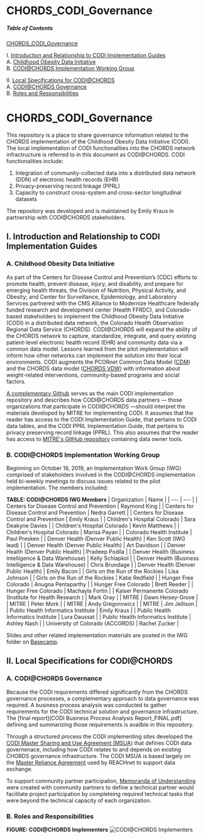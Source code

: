 # CHORDS_CODI_Governance


##### Table of Contents
[ CHORDS_CODI_Governance ](#codi-chords)

I. [ Introduction and Relationship to CODI Implementation Guides ](#intro)  
A. [ Childhood Obesity Data Initiative ](#codi)  
B. [ CODI@CHORDS Implementation Working Group ](#iwg)  

II. [ Local Specifications for CODI@CHORDS ](#localspecs)  
 A. [ CODI@CHORDS Governance ](#gov)  
 B. [ Roles and Responsibilities ](#roles)  
 
<a name="codi-chords"></a>
# CHORDS_CODI_Governance
This repository is a place to share governance information related to the CHORDS implementation of the Childhood Obesity Data Initiative (CODI). The local implementation of CODI functionalities into the CHORDS network infractructure is referred to in this document as CODI@CHORDS. CODI functionalities include: 
1. Integration of community-collected data into a distributed data network (DDN) of electronic health records (EHR)
2. Privacy-preserving record linkage (PPRL)
3. Capacity to construct cross-system and cross-sector longitudinal datasets

The repository was developed and is maintained by Emily Kraus in partnership with CODI@CHORDS stakeholders.

<a name="intro"></a>
## I. Introduction and Relationship to CODI Implementation Guides
<a name="codi"></a>
### A. Childhood Obesity Data Initiative

As part of the Centers for Disease Control and Prevention’s (CDC) efforts to promote health, prevent disease, injury, and disability, and prepare for emerging health threats, the Division of Nutrition, Physical Activity, and Obesity; and Center for Surveillance, Epidemiology, and Laboratory Services partnered with the CMS Alliance to Modernize Healthcare federally funded research and development center (Health FFRDC), and Colorado-based stakeholders to implement the Childhood Obesity Data Initiative (CODI) in a distributed data network, the Colorado Health Observation Regional Data Service (CHORDS). CODI@CHORDS will expand the ability of the CHORDS network to capture, standardize, integrate, and query existing patient-level electronic health record (EHR) and community data via a common data model. Lessons learned from the pilot implementation will inform how other networks can implement the solution into their local environments.  CODI augments the PCORnet Common Data Model ([CDM](PCORnet-Common-Data-Model-v51-2019_09_12.pdf)) and the CHORDS data model ([CHORDS VDW](CHORDS_VDW_V3.3_DataModelManual.docx)) with information about weight-related interventions, community-based programs and social factors.

[A complementary Github](https://github.com/k-scott/CODI-CHORDS) serves as the main CODI implementation repository and describes how CODI@CHORDS data partners — those organizations that participate in CODI@CHORDS —should interpret the materials developed by MITRE for implementing CODI. It assumes that the reader has access to the CODI Implementation Guide, that pertains to CODI data tables, and the CODI PPRL Implementation Guide, that pertains to privacy preserving record linkage (PPRL).  This also assumes that the reader has access to [MITRE's GitHub repository](https://github.com/mitre/data-owner-tools) containing data owner tools. 

<a name="iwg"></a>
### B. CODI@CHORDS Implementation Working Group

Beginning on October 16, 2019, an Implementation Work Group (IWG) comprised of stakeholders involved in the CODI@CHORDS implementation held bi-weekly meetings to discuss issues related to the pilot implementation.  The members included:

**TABLE: CODI@CHORDS IWG Members**
| Organization | Name |
| --- | --- |
| Centers for Disease Control and Prevention | Raymond King |
| Centers for Disease Control and Prevention | Nedra Garrett |
| Centers for Disease Control and Prevention | Emily Kraus |
| Children's Hospital Colorado | Sara Deakyne Davies |
| Children's Hospital Colorado | Kevin Matthews |
| Children's Hospital Colorado | Marisa Payan |
| Colorado Health Institute | Paul Presken |
| Denver Health (Denver Public Health) | Ken Scott (IWG lead) |
| Denver Health (Denver Public Health) | Art Davidson |
| Denver Health (Denver Public Health) | Pradeep Podila |
| Denver Health (Business Intelligence & Data Warehouse) | Kelly Schlapkol |
| Denver Health (Business Intelligence & Data Warehouse) | Chris Brundage |
| Denver Health (Denver Public Health) | Emily Bacon |
| Girls on the Run of the Rockies | Lisa Johnson |
| Girls on the Run of the Rockies | Katie Redfield |
| Hunger Free Colorado | Anugna Pentaparthy |
| Hunger Free Colorado | Brett Reeder |
| Hunger Free Colorado | Machayla Fortin |
| Kaiser Permanente Colorado (Institute for Health Research ) | Mark Gray |
| MITRE | Dawn Heisey-Grove |
| MITRE | Peter Mork |
| MITRE | Andy Gregorowicz |
| MITRE | Jim Jellison | 
| Public Health Informatics Institute | Emily Kraus |
| Public Health Informatics Institute | Lura Daussat |
| Public Health Informatics Institute | Ashley Nash |
| University of Colorado (ACCORDS) | Rachel Zucker |

Slides and other related implementation materials are posted in the IWG folder on [Basecamp](https://3.basecamp.com/4113007/projects/13007091).

<a name="localspecs"></a>
## II. Local Specifications for CODI@CHORDS
<a name="gov"></a>
### A. CODI@CHORDS Governance
Because the CODI requirements differed significantly from the CHORDS governance processes, a complementary approach to data governance was required. A business process analysis was conducted to gather requirements for the CODI technical solution and governance infrastructure. The [final report](CODI Business Process Analysis Report_FINAL.pdf) defining and summarizing those requirements is availble in this repository.

Through a structured process the CODI implementing sites developed the [CODI Master Sharing and Use Agreement (MSUA)](CODI_CHORDS_MSUA.pdf) that defines CODI data governenace, including how CODI relates to and depends on existing CHORDS governance infrastructure. The CODI MSUA is based largely on the [Master Reliance Agreement](MSUA_REACHNET_Template.pdf) used by REACHnet to support data exchange. 

To support community partner participation, [Memoranda of Understanding](CODI_MOU_template.pdf) were created with community partners to define a technical partner would facilitate project participation by completeing required technical tasks that were beyond the technical capacity of each organization. 

<a name="roles"></a>
### B. Roles and Responsibilities

**FIGURE: CODI@CHORDS Implementers**
![CODI@CHORDS Implementers](codi-implementers.png)



